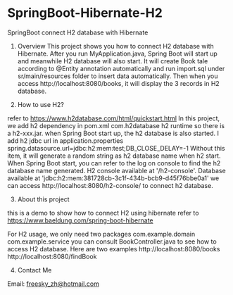 # SpringBoot-Hibernate-H2
SpringBoot connect H2 database with Hibernate

1. Overview
This project shows you how to connect H2 database with Hibernate.
After you run MyApplication.java, Spring Boot will start up and meanwhile H2 database will also start.
It will create Book tale according to @Entity annotation automatically and run import.sql under sr/main/resources folder to insert data automatically.
Then when you access http://localhost:8080/books, it will display the 3 records in H2 database.

2. How to use H2?

refer to  https://www.h2database.com/html/quickstart.html
In this project, we add h2 dependency in pom.xml
		<dependency>
		    <groupId>com.h2database</groupId>
		    <artifactId>h2</artifactId>
		    <scope>runtime</scope>
		</dependency>
so there is a h2-xxx.jar.
when Spring Boot start up, the h2 database is also started.
I add h2 jdbc url in application.properties
spring.datasource.url=jdbc:h2:mem:test;DB_CLOSE_DELAY=-1
Without this item, it will generate a random string as h2 database name when h2 start.
When Spring Boot start, you can refer to the log on console to find the h2 database name generated.
	H2 console available at '/h2-console'. Database available at 'jdbc:h2:mem:381728cb-3c1f-434b-bcb9-d45f76bbe0a1'
we can access http://localhost:8080/h2-console/ to connect h2 database.

3. About this project

this is a demo to show how to connect H2 using hibernate
refer to https://www.baeldung.com/spring-boot-hibernate

For H2 usage, we only need two packages
	com.example.domain
	com.example.service
you can consult BookController.java to see how to access H2 database.
Here are two examples
http://localhost:8080/books
http://localhost:8080/findBook

4. Contact Me

Email: freesky_zh@hotmail.com

